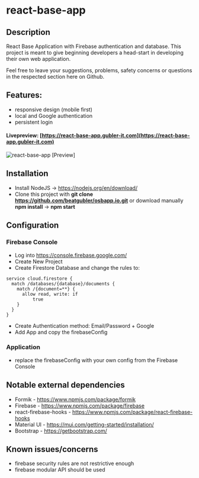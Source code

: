 # react-base-app

## Description
React Base Application with Firebase authentication and database.
This project is meant to give beginning developers a head-start in developing their own web application.

Feel free to leave your suggestions, problems, safety concerns or questions in the respected section here on Github.

## Features:
* responsive design (mobile first)
* local and Google authentication
* persistent login

#### Livepreview: [https://react-base-app.gubler-it.com](https://react-base-app.gubler-it.com)

![react-base-app [Preview]](https://i.imgur.com/LKFXyZf.png)

## Installation
* Install NodeJS -> https://nodejs.org/en/download/
* Clone this project with **git clone https://github.com/beatgubler/osbapp.io.git** or download manually
**npm install** -> **npm start**

## Configuration
### Firebase Console
* Log into https://console.firebase.google.com/
* Create New Project
* Create Firestore Database and change the rules to:
```
service cloud.firestore {
  match /databases/{database}/documents {
    match /{document=**} {
      allow read, write: if
          true
    }
  }
}
```
* Create Authentication method: Email/Password + Google
* Add App and copy the firebaseConfig
### Application
* replace the firebaseConfig with your own config from the Firebase Console

## Notable external dependencies
* Formik - https://www.npmjs.com/package/formik
* Firebase - https://www.npmjs.com/package/firebase
* react-firebase-hooks - https://www.npmjs.com/package/react-firebase-hooks
* Material UI - https://mui.com/getting-started/installation/
* Bootstrap - https://getbootstrap.com/

## Known issues/concerns
* firebase security rules are not restrictive enough
* firebase modular API should be used
